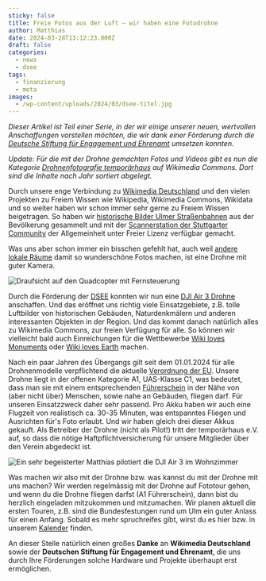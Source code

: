 ```yaml
---
sticky: false
title: Freie Fotos aus der Luft – wir haben eine Fotodrohne
author: Matthias
date: 2024-03-28T13:12:23.000Z
draft: false
categories:
  - news
  - dsee
tags:
  - finanzierung
  - meta
images: 
  - /wp-content/uploads/2024/03/dsee-titel.jpg
---
```


_Dieser Artikel ist Teil einer Serie, in der wir einige unserer neuen, wertvollen Anschaffungen vorstellen möchten, die wir dank einer Förderung durch die [Deutsche Stiftung für Engagement und Ehrenamt](https://www.deutsche-stiftung-engagement-und-ehrenamt.de/) umsetzen konnten._

_Update: Für die mit der Drohne gemachten Fotos und Videos gibt es nun die Kategorie [Drohnenfotografie temporärhaus](https://commons.wikimedia.org/wiki/Category:Drohnenfotografie_tempor%C3%A4rhaus) auf Wikimedia Commons. Dort sind die Inhalte nach Jahr sortiert abgelegt._

Durch unsere enge Verbindung zu [Wikimedia Deutschland](https://www.wikimedia.de/) und den vielen Projekten zu Freiem Wissen wie Wikipedia, Wikimedia Commons, Wikidata und so weiter haben wir schon immer sehr gerne zu Freiem Wissen beigetragen. So haben wir [historische Bilder Ulmer Straßenbahnen](https://temporaerhaus.de/digitale-erinnerungsstuecke-fuer-alle-eine-rueckschau/) aus der Bevölkerung gesammelt und mit der [Scannerstation der Stuttgarter Community](https://de.wikipedia.org/wiki/Wikipedia:Stuttgart/Scannerstation) der Allgemeinheit unter Freier Lizenz verfügbar gemacht.

Was uns aber schon immer ein bisschen gefehlt hat, auch weil [andere lokale Räume](https://commons.wikimedia.org/wiki/Category:Files_by_User:Raymond_from_de.wikipedia/Potsdam,_Barberini_2023,_Drohne) damit so wunderschöne Fotos machen, ist eine Drohne mit guter Kamera.

![Draufsicht auf den Quadcopter mit Fernsteuerung](/wp-content/uploads/2024/03/dsee-draufsicht.jpg)

Durch die Förderung der [DSEE](https://www.deutsche-stiftung-engagement-und-ehrenamt.de/) konnten wir nun eine [DJI Air 3 Drohne](https://www.dji.com/de/air-3) anschaffen. Und das eröffnet uns richtig viele Einsatzgebiete, z.B. tolle Luftbilder von historischen Gebäuden, Naturdenkmälern und anderen interessanten Objekten in der Region. Und das kommt danach natürlich alles zu Wikimedia Commons, zur freien Verfügung für alle. So können wir vielleicht bald auch Einreichungen für die Wettbewerbe [Wiki loves Monuments](https://de.wikipedia.org/wiki/Wikipedia:Wiki_Loves_Monuments) oder [Wiki loves Earth](https://de.wikipedia.org/wiki/Wikipedia:Wiki_Loves_Earth) machen.

Nach ein paar Jahren des Übergangs gilt seit dem 01.01.2024 für alle Drohnenmodelle verpflichtend die aktuelle [Verordnung der EU](https://lba-openuav.de/einstieg/allgemeine-informationen/). Unsere Drohne liegt in der offenen Kategorie A1, UAS-Klasse C1, was bedeutet, dass man sie mit einem entsprechenden [Führerschein](https://www.lba.de/DE/Drohnen/Fernpiloten/Anforderungen_Fernpiloten_node.html) in der Nähe von (aber nicht über) Menschen, sowie nahe an Gebäuden, fliegen darf. Für unseren Einsatzzweck daher sehr passend. Pro Akku haben wir auch eine Flugzeit von realistisch ca. 30-35 Minuten, was entspanntes Fliegen und Ausrichten für's Foto erlaubt. Und wir haben gleich drei dieser Akkus gekauft. Als Betreiber der Drohne (nicht als Pilot!) tritt der temporärhaus e.V. auf, so dass die nötige Haftpflichtversicherung für unsere Mitglieder über den Verein abgedeckt ist. 

![Ein sehr begeisterter Matthias pilotiert die DJI Air 3 im Wohnzimmer](/wp-content/uploads/2024/03/dsee-matthias.jpg)

Was machen wir also mit der Drohne bzw. was kannst du mit der Drohne mit uns machen? Wir werden regelmässig mit der Drohne auf Fototour gehen, und wenn du die Drohne fliegen darfst (A1 Führerschein), dann bist du herzlich eingeladen mitzukommen und mitzumachen. Wir planen aktuell die ersten Touren, z.B. sind die Bundesfestungen rund um Ulm ein guter Anlass für einen Anfang. Sobald es mehr spruchreifes gibt, wirst du es hier bzw. in unserem [Kalender](/termine-und-oeffnungszeiten/) finden.

An dieser Stelle natürlich einen großes **Danke** an **Wikimedia Deutschland** sowie der **Deutschen Stiftung für Engagement und Ehrenamt**, die uns durch Ihre Förderungen solche Hardware und Projekte überhaupt erst ermöglichen. 
